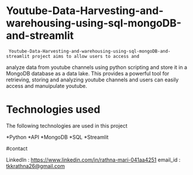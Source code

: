 # Youtube-Data-Harvesting-and-warehousing-using-sql-mongoDB-and-streamlit

     Youtube-Data-Harvesting-and-warehousing-using-sql-mongoDB-and-streamlit project aims to allow users to access and 
analyze data from youtube channels using python scripting and store it in a MongoDB database as a data lake.
This provides a powerful tool for retrieving, storing and analyzing youtube channels
and users can easily access and manuipulate youtube.

# Technologies used

The following technologies are used in this project

*Python
*API
*MongoDB
*SQL
*Streamlit

#contact

LinkedIn : https://www.linkedin.com/in/rathna-mari-041aa4251
email_id : tkkrathna26@gmail.com
